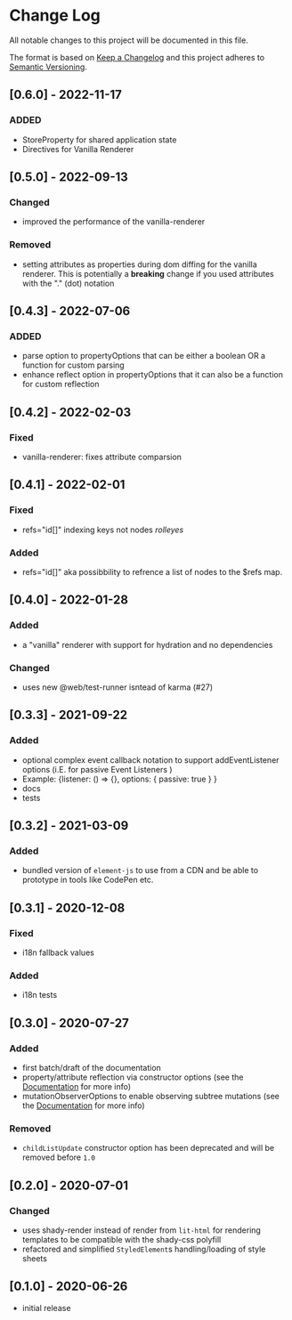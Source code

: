 # Change Log

All notable changes to this project will be documented in this file.

The format is based on [Keep a Changelog](http://keepachangelog.com/) and this project adheres to [Semantic Versioning](http://semver.org/).

<!--
   PRs should document their user-visible changes (if any) in the
   Unreleased section, uncommenting the header as necessary.
-->

<!-- ## Unreleased -->
<!-- ### Added -->
<!-- ### Changed -->
<!-- ### Removed -->
<!-- ### Fixed -->
## [0.6.0] - 2022-11-17

### ADDED
* StoreProperty for shared application state  
* Directives for Vanilla Renderer

## [0.5.0] - 2022-09-13

### Changed
* improved the performance of the vanilla-renderer

### Removed
* setting attributes as properties during dom diffing for the vanilla renderer. This is potentially a **breaking** change if you used attributes with the "." (dot) notation

## [0.4.3] - 2022-07-06

### ADDED
* parse option to propertyOptions that can be either a boolean OR a function for custom parsing
* enhance reflect option in propertyOptions that it can also be a function for custom reflection

## [0.4.2] - 2022-02-03

### Fixed
* vanilla-renderer: fixes attribute comparsion

## [0.4.1] - 2022-02-01

### Fixed
* refs="id[]" indexing keys not nodes *rolleyes* 

### Added
* refs="id[]" aka possibbility to refrence a list of nodes to the $refs map. 

## [0.4.0] - 2022-01-28

### Added
* a "vanilla" renderer with support for hydration and no dependencies

### Changed
* uses new @web/test-runner isntead of karma (#27)

## [0.3.3] - 2021-09-22

### Added
* optional complex event callback notation to support addEventListener options (i.E. for passive Event Listeners )
* Example:  {listener: () => {}, options: { passive: true } }
* docs
* tests


## [0.3.2] - 2021-03-09

### Added
* bundled version of `element-js` to use from a CDN and be able to prototype in tools like CodePen etc.

## [0.3.1] - 2020-12-08

### Fixed 
* i18n fallback values

### Added
* i18n tests

## [0.3.0] - 2020-07-27

### Added
* first batch/draft of the documentation
* property/attribute reflection via constructor options (see the [Documentation](/docs/README.md#propertyoptions) for more info)
* mutationObserverOptions to enable observing subtree mutations (see the [Documentation](/docs/README.md#mutationobserveroptions) for more info)

### Removed
* `childListUpdate` constructor option has been deprecated and will be removed before `1.0`

## [0.2.0] - 2020-07-01

### Changed
* uses shady-render instead of render from `lit-html` for rendering templates to be compatible with the shady-css polyfill
* refactored and simplified `StyledElement`s handling/loading of style sheets

## [0.1.0] - 2020-06-26

* initial release
